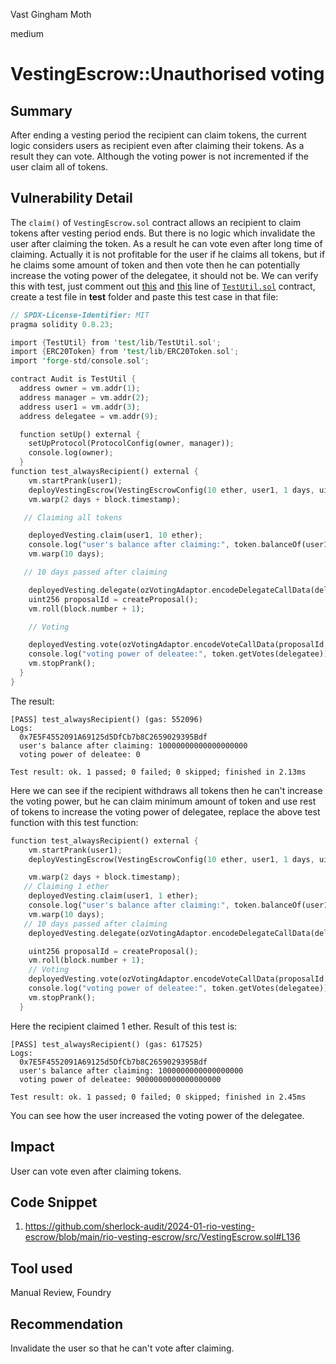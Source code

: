 Vast Gingham Moth

medium

# VestingEscrow::Unauthorised voting

## Summary
After ending a vesting period the recipient can claim tokens, the current logic considers users as recipient even after claiming their tokens. As a result they can vote. Although the voting power is not incremented if the user claim all of tokens.
## Vulnerability Detail
The `claim()` of `VestingEscrow.sol` contract allows an recipient to claim tokens after vesting period ends. But there is no logic which invalidate the user after claiming the token. As a result he can vote even after long time of claiming. Actually it is not profitable for the user if he claims all tokens, but if he claims some amount of token and then vote then he can potentially increase the voting power of the delegatee, it should not be. 
We can verify this with test, just comment out [this](https://github.com/sherlock-audit/2024-01-rio-vesting-escrow/blob/main/rio-vesting-escrow/test/lib/TestUtil.sol#L71) and [this](https://github.com/sherlock-audit/2024-01-rio-vesting-escrow/blob/main/rio-vesting-escrow/test/lib/TestUtil.sol#L85) line of [`TestUtil.sol`](https://github.com/sherlock-audit/2024-01-rio-vesting-escrow/blob/main/rio-vesting-escrow/test/lib/TestUtil.sol) contract, create a test file in **test** folder and paste this test case in that file:
```rust
// SPDX-License-Identifier: MIT
pragma solidity 0.8.23;

import {TestUtil} from 'test/lib/TestUtil.sol';
import {ERC20Token} from 'test/lib/ERC20Token.sol';
import 'forge-std/console.sol';

contract Audit is TestUtil {
  address owner = vm.addr(1);
  address manager = vm.addr(2);
  address user1 = vm.addr(3);
  address delegatee = vm.addr(9);

  function setUp() external {
    setUpProtocol(ProtocolConfig(owner, manager));
    console.log(owner);
  }
function test_alwaysRecipient() external {
    vm.startPrank(user1);
    deployVestingEscrow(VestingEscrowConfig(10 ether, user1, 1 days, uint40(block.timestamp), 20 hours, true, ''));
    vm.warp(2 days + block.timestamp);

   // Claiming all tokens

    deployedVesting.claim(user1, 10 ether);
    console.log("user's balance after claiming:", token.balanceOf(user1));
    vm.warp(10 days);

   // 10 days passed after claiming

    deployedVesting.delegate(ozVotingAdaptor.encodeDelegateCallData(delegatee));
    uint256 proposalId = createProposal();
    vm.roll(block.number + 1);

    // Voting

    deployedVesting.vote(ozVotingAdaptor.encodeVoteCallData(proposalId, uint8(VoteType.For)));
    console.log("voting power of deleatee:", token.getVotes(delegatee));
    vm.stopPrank();
  }
}
```
The result:
```solidity
[PASS] test_alwaysRecipient() (gas: 552096)
Logs:
  0x7E5F4552091A69125d5DfCb7b8C2659029395Bdf
  user's balance after claiming: 10000000000000000000
  voting power of deleatee: 0

Test result: ok. 1 passed; 0 failed; 0 skipped; finished in 2.13ms
```
Here we can see if the recipient withdraws all tokens then he can't increase the voting power, but  he can  claim minimum amount of token and use rest of tokens to increase the voting power of delegatee, replace the above test function with this test function:
```rust
function test_alwaysRecipient() external {
    vm.startPrank(user1);
    deployVestingEscrow(VestingEscrowConfig(10 ether, user1, 1 days, uint40(block.timestamp), 20 hours, true, ''));

    vm.warp(2 days + block.timestamp);
   // Claiming 1 ether
    deployedVesting.claim(user1, 1 ether);
    console.log("user's balance after claiming:", token.balanceOf(user1));
    vm.warp(10 days);
   // 10 days passed after claiming
    deployedVesting.delegate(ozVotingAdaptor.encodeDelegateCallData(delegatee));

    uint256 proposalId = createProposal();
    vm.roll(block.number + 1);
    // Voting
    deployedVesting.vote(ozVotingAdaptor.encodeVoteCallData(proposalId, uint8(VoteType.For)));
    console.log("voting power of deleatee:", token.getVotes(delegatee));
    vm.stopPrank();
  }
```
Here the recipient claimed 1 ether. Result of this test is:
```solidity
[PASS] test_alwaysRecipient() (gas: 617525)
Logs:
  0x7E5F4552091A69125d5DfCb7b8C2659029395Bdf
  user's balance after claiming: 1000000000000000000
  voting power of deleatee: 9000000000000000000

Test result: ok. 1 passed; 0 failed; 0 skipped; finished in 2.45ms
```
You can see how the user increased the voting power of the delegatee.

## Impact
User can vote even after claiming tokens.
## Code Snippet
1. https://github.com/sherlock-audit/2024-01-rio-vesting-escrow/blob/main/rio-vesting-escrow/src/VestingEscrow.sol#L136
## Tool used

Manual Review, Foundry

## Recommendation
Invalidate the user so that he can't vote after claiming.